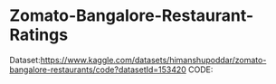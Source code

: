 # Zomato-Bangalore-Restaurant-Ratings
Dataset:https://www.kaggle.com/datasets/himanshupoddar/zomato-bangalore-restaurants/code?datasetId=153420
CODE:
